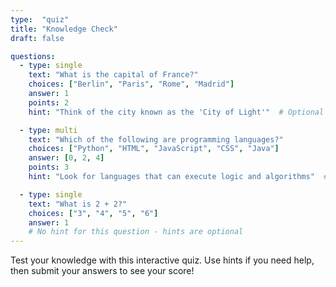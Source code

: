 ```yaml
---
type:  "quiz"
title: "Knowledge Check"
draft: false

questions:
  - type: single
    text: "What is the capital of France?"
    choices: ["Berlin", "Paris", "Rome", "Madrid"]
    answer: 1
    points: 2
    hint: "Think of the city known as the 'City of Light'"  # Optional hint

  - type: multi
    text: "Which of the following are programming languages?"
    choices: ["Python", "HTML", "JavaScript", "CSS", "Java"]
    answer: [0, 2, 4]
    points: 3
    hint: "Look for languages that can execute logic and algorithms"  # Optional hint

  - type: single
    text: "What is 2 + 2?"
    choices: ["3", "4", "5", "6"]
    answer: 1
    # No hint for this question - hints are optional
---
```

Test your knowledge with this interactive quiz. Use hints if you need help, then submit your answers to see your score!
